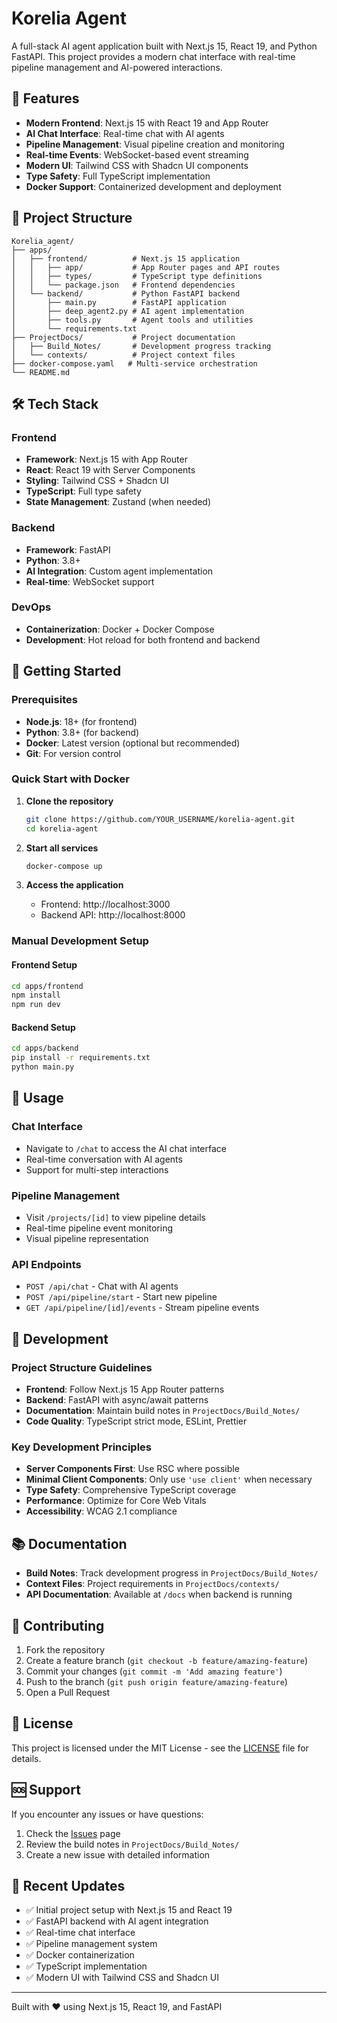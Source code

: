 # Korelia Agent

A full-stack AI agent application built with Next.js 15, React 19, and Python FastAPI. This project provides a modern chat interface with real-time pipeline management and AI-powered interactions.

## 🚀 Features

- **Modern Frontend**: Next.js 15 with React 19 and App Router
- **AI Chat Interface**: Real-time chat with AI agents
- **Pipeline Management**: Visual pipeline creation and monitoring
- **Real-time Events**: WebSocket-based event streaming
- **Modern UI**: Tailwind CSS with Shadcn UI components
- **Type Safety**: Full TypeScript implementation
- **Docker Support**: Containerized development and deployment

## 📁 Project Structure

```
Korelia_agent/
├── apps/
│   ├── frontend/          # Next.js 15 application
│   │   ├── app/           # App Router pages and API routes
│   │   ├── types/         # TypeScript type definitions
│   │   └── package.json   # Frontend dependencies
│   └── backend/           # Python FastAPI backend
│       ├── main.py        # FastAPI application
│       ├── deep_agent2.py # AI agent implementation
│       ├── tools.py       # Agent tools and utilities
│       └── requirements.txt
├── ProjectDocs/           # Project documentation
│   ├── Build_Notes/       # Development progress tracking
│   └── contexts/          # Project context files
├── docker-compose.yaml   # Multi-service orchestration
└── README.md
```

## 🛠️ Tech Stack

### Frontend
- **Framework**: Next.js 15 with App Router
- **React**: React 19 with Server Components
- **Styling**: Tailwind CSS + Shadcn UI
- **TypeScript**: Full type safety
- **State Management**: Zustand (when needed)

### Backend
- **Framework**: FastAPI
- **Python**: 3.8+
- **AI Integration**: Custom agent implementation
- **Real-time**: WebSocket support

### DevOps
- **Containerization**: Docker + Docker Compose
- **Development**: Hot reload for both frontend and backend

## 🚀 Getting Started

### Prerequisites

- **Node.js**: 18+ (for frontend)
- **Python**: 3.8+ (for backend)
- **Docker**: Latest version (optional but recommended)
- **Git**: For version control

### Quick Start with Docker

1. **Clone the repository**
   ```bash
   git clone https://github.com/YOUR_USERNAME/korelia-agent.git
   cd korelia-agent
   ```

2. **Start all services**
   ```bash
   docker-compose up
   ```

3. **Access the application**
   - Frontend: http://localhost:3000
   - Backend API: http://localhost:8000

### Manual Development Setup

#### Frontend Setup
```bash
cd apps/frontend
npm install
npm run dev
```

#### Backend Setup
```bash
cd apps/backend
pip install -r requirements.txt
python main.py
```

## 📖 Usage

### Chat Interface
- Navigate to `/chat` to access the AI chat interface
- Real-time conversation with AI agents
- Support for multi-step interactions

### Pipeline Management
- Visit `/projects/[id]` to view pipeline details
- Real-time pipeline event monitoring
- Visual pipeline representation

### API Endpoints
- `POST /api/chat` - Chat with AI agents
- `POST /api/pipeline/start` - Start new pipeline
- `GET /api/pipeline/[id]/events` - Stream pipeline events

## 🔧 Development

### Project Structure Guidelines
- **Frontend**: Follow Next.js 15 App Router patterns
- **Backend**: FastAPI with async/await patterns
- **Documentation**: Maintain build notes in `ProjectDocs/Build_Notes/`
- **Code Quality**: TypeScript strict mode, ESLint, Prettier

### Key Development Principles
- **Server Components First**: Use RSC where possible
- **Minimal Client Components**: Only use `'use client'` when necessary
- **Type Safety**: Comprehensive TypeScript coverage
- **Performance**: Optimize for Core Web Vitals
- **Accessibility**: WCAG 2.1 compliance

## 📚 Documentation

- **Build Notes**: Track development progress in `ProjectDocs/Build_Notes/`
- **Context Files**: Project requirements in `ProjectDocs/contexts/`
- **API Documentation**: Available at `/docs` when backend is running

## 🤝 Contributing

1. Fork the repository
2. Create a feature branch (`git checkout -b feature/amazing-feature`)
3. Commit your changes (`git commit -m 'Add amazing feature'`)
4. Push to the branch (`git push origin feature/amazing-feature`)
5. Open a Pull Request

## 📄 License

This project is licensed under the MIT License - see the [LICENSE](LICENSE) file for details.

## 🆘 Support

If you encounter any issues or have questions:

1. Check the [Issues](https://github.com/YOUR_USERNAME/korelia-agent/issues) page
2. Review the build notes in `ProjectDocs/Build_Notes/`
3. Create a new issue with detailed information

## 🔄 Recent Updates

- ✅ Initial project setup with Next.js 15 and React 19
- ✅ FastAPI backend with AI agent integration
- ✅ Real-time chat interface
- ✅ Pipeline management system
- ✅ Docker containerization
- ✅ TypeScript implementation
- ✅ Modern UI with Tailwind CSS and Shadcn UI

---

Built with ❤️ using Next.js 15, React 19, and FastAPI
